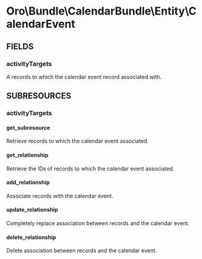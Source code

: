 # Oro\Bundle\CalendarBundle\Entity\CalendarEvent

## FIELDS

### activityTargets

A records to which the calendar event record associated with.

## SUBRESOURCES

### activityTargets

#### get_subresource

Retrieve records to which the calendar event associated.

#### get_relationship

Retrieve the IDs of records to which the calendar event associated.

#### add_relationship

Associate records with the calendar event.

#### update_relationship

Completely replace association between records and the calendar event.

#### delete_relationship

Delete association between records and the calendar event.
